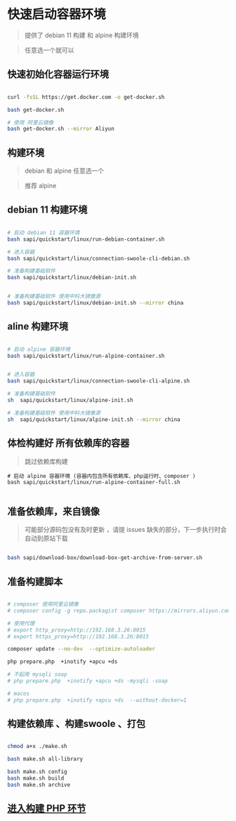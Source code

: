# 快速启动容器环境

> 提供了 debian 11 构建 和 alpine 构建环境

> 任意选一个就可以

## 快速初始化容器运行环境

```bash

curl -fsSL https://get.docker.com -o get-docker.sh

bash get-docker.sh

# 使用 阿里云镜像
bash get-docker.sh --mirror Aliyun

```

## 构建环境

> debian 和 alpine 任意选一个

> 推荐 alpine

## debian 11 构建环境

```bash

# 启动 debian 11 容器环境
bash sapi/quickstart/linux/run-debian-container.sh

# 进入容器
bash sapi/quickstart/linux/connection-swoole-cli-debian.sh

# 准备构建基础软件
bash sapi/quickstart/linux/debian-init.sh


# 准备构建基础软件 使用中科大镜像源
bash sapi/quickstart/linux/debian-init.sh --mirror china
```

## aline 构建环境

```bash

# 启动 alpine 容器环境
bash sapi/quickstart/linux/run-alpine-container.sh


# 进入容器
bash sapi/quickstart/linux/connection-swoole-cli-alpine.sh

# 准备构建基础软件
sh  sapi/quickstart/linux/alpine-init.sh

# 准备构建基础软件 使用中科大镜像源
sh  sapi/quickstart/linux/alpine-init.sh --mirror china

```

## 体检构建好 所有依赖库的容器

> 跳过依赖库构建

```shell
# 启动 alpine 容器环境 (容器内包含所有依赖库、php运行时、composer )
bash sapi/quickstart/linux/run-alpine-container-full.sh


```

## 准备依赖库，来自镜像

> 可能部分源码包没有及时更新 ，请提 issues
> 缺失的部分，下一步执行时会自动到原站下载

```bash

bash sapi/download-box/download-box-get-archive-from-server.sh

```

## 准备构建脚本

```bash

# composer 使用阿里云镜像
# composer config -g repo.packagist composer https://mirrors.aliyun.com/composer/

# 使用代理
# export http_proxy=http://192.168.3.26:8015
# export https_proxy=http://192.168.3.26:8015

composer update --no-dev  --optimize-autoloader

php prepare.php  +inotify +apcu +ds

# 不起用 mysqli soap
# php prepare.php  +inotify +apcu +ds -mysqli -soap

# macos
# php prepare.php  +inotify +apcu +ds  --without-docker=1

```

## 构建依赖库 、构建swoole 、打包

```bash

chmod a+x ./make.sh

bash make.sh all-library

bash make.sh config
bash make.sh build
bash make.sh archive

```

## [进入构建 PHP 环节](../README.md#构建依赖库-构建swoole-打包)




